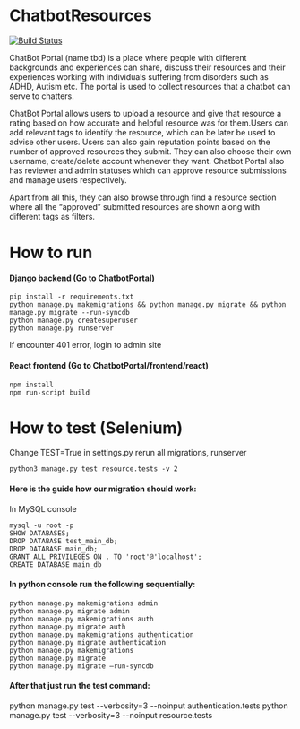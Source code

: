 # ChatbotResources
[![Build Status](https://travis-ci.com/UAlberta-CMPUT401/ChatbotResources.svg?token=Z5vtfE1m9VBPow8TRogE&branch=master)](https://travis-ci.com/UAlberta-CMPUT401/ChatbotResources)

ChatBot Portal (name tbd) is a place where people with different backgrounds and experiences can share, discuss their resources and their experiences working with individuals suffering from disorders such as ADHD, Autism etc. The portal is used to collect resources that a chatbot can serve to chatters. 

ChatBot Portal allows users to upload a resource and give that resource a rating based on how accurate and helpful resource was for them.Users can add relevant tags to identify the resource, which can be later be used to advise other users. Users can also gain reputation points based on the number of approved resources they submit. They can also choose their own username, create/delete account whenever they want. Chatbot Portal also has reviewer and admin statuses which can approve resource submissions and manage users respectively.

Apart from all this, they can also browse through find a resource section where all the “approved” submitted resources are shown along with different tags as filters.

# How to run

#### Django backend (Go to ChatbotPortal)
```
pip install -r requirements.txt
python manage.py makemigrations && python manage.py migrate && python manage.py migrate --run-syncdb
python manage.py createsuperuser
python manage.py runserver
```
If encounter 401 error, login to admin site

#### React frontend (Go to ChatbotPortal/frontend/react)
```
npm install
npm run-script build
```

# How to test (Selenium)
Change TEST=True in settings.py
rerun all migrations, runserver

```python3 manage.py test resource.tests -v 2```


#### Here is the guide how our migration should work:

In MySQL console
```
mysql -u root -p
SHOW DATABASES;
DROP DATABASE test_main_db;
DROP DATABASE main_db;
GRANT ALL PRIVILEGES ON . TO 'root'@'localhost';
CREATE DATABASE main_db
```

#### In python console run the following sequentially:
```
python manage.py makemigrations admin
python manage.py migrate admin
python manage.py makemigrations auth
python manage.py migrate auth
python manage.py makemigrations authentication
python manage.py migrate authentication
python manage.py makemigrations
python manage.py migrate
python manage.py migrate –run-syncdb
```

#### After that just run the test command:
python manage.py test --verbosity=3 --noinput authentication.tests
python manage.py test --verbosity=3 --noinput resource.tests

